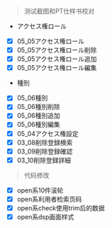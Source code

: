 > 测试截图和PT仕样书校对
- アクセス権ロール
- [x] 05_05アクセス権ロール
- [x] 05_05アクセス権ロール削除
- [x] 05_05アクセス権ロール追加
- [x] 05_05アクセス権ロール編集
- 種別
- [x] 05_06種別
- [x] 05_06種別削除
- [x] 05_06種別追加
- [x] 05_06種別編集
- [x] 05_04アクセス権設定
- [x] 03_08削除登録検索
- [x] 03_09削除登録確認
- [x] 03_10削除登録詳細
> 代码修改
- [x] open系10件滚轮
- [x] open系利用者检索页码
- [x] open系check使用trim后的数据
- [x] open系dsp画面样式